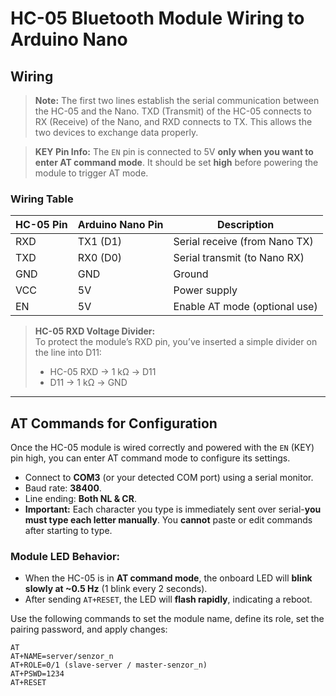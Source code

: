 # HC-05 Bluetooth Module Wiring to Arduino Nano

## Wiring

> **Note:** The first two lines establish the serial communication between the HC-05 and the Nano.
> TXD (Transmit) of the HC-05 connects to RX (Receive) of the Nano, and RXD connects to TX. This allows the two devices to exchange data properly.

> **KEY Pin Info:** The `EN` pin is connected to 5V **only when you want to enter AT command mode**. It should be set **high** before powering the module to trigger AT mode.

### Wiring Table


| HC-05 Pin | Arduino Nano Pin | Description                   |
|-----------|------------------|-------------------------------|
| RXD       | TX1 (D1)         | Serial receive (from Nano TX) |
| TXD       | RX0 (D0)         | Serial transmit (to Nano RX)  |
| GND       | GND              | Ground                        |
| VCC       | 5V               | Power supply                  |
| EN        | 5V               | Enable AT mode (optional use) |

> **HC-05 RXD Voltage Divider:**  
> To protect the module’s RXD pin, you’ve inserted a simple divider on the line into D11:  
> - HC-05 RXD -> 1 kΩ -> D11  
> - D11 -> 1 kΩ -> GND  

---

## AT Commands for Configuration

Once the HC-05 module is wired correctly and powered with the `EN` (KEY) pin high, you can enter AT command mode to configure its settings.

- Connect to **COM3** (or your detected COM port) using a serial monitor.
- Baud rate: **38400**.
- Line ending: **Both NL & CR**.
- **Important:** Each character you type is immediately sent over serial-**you must type each letter manually**. You **cannot** paste or edit commands after starting to type.

### Module LED Behavior:

- When the HC-05 is in **AT command mode**, the onboard LED will **blink slowly at ~0.5 Hz** (1 blink every 2 seconds).
- After sending `AT+RESET`, the LED will **flash rapidly**, indicating a reboot.

Use the following commands to set the module name, define its role, set the pairing password, and apply changes:

```commands_in_order
AT
AT+NAME=server/senzor_n
AT+ROLE=0/1 (slave-server / master-senzor_n)
AT+PSWD=1234
AT+RESET
```
